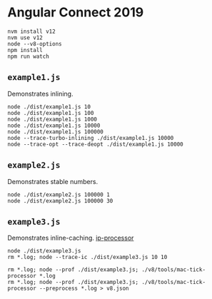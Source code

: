 # Angular Connect 2019

```
nvm install v12
nvm use v12
node --v8-options
npm install
npm run watch
```

## `example1.js`

Demonstrates inlining.
```
node ./dist/example1.js 10
node ./dist/example1.js 100
node ./dist/example1.js 1000
node ./dist/example1.js 10000
node ./dist/example1.js 100000
node --trace-turbo-inlining ./dist/example1.js 10000
node --trace-opt --trace-deopt ./dist/example1.js 10000
```


## `example2.js`

Demonstrates stable numbers.
```
node ./dist/example2.js 100000 1
node ./dist/example2.js 100000 30
```


## `example3.js`

Demonstrates inline-caching. [ip-processor](./v8/tools/ic-explorer.html)

```
node ./dist/example3.js
rm *.log; node --trace-ic ./dist/example3.js 10 10
```

```
rm *.log; node --prof ./dist/example3.js; ./v8/tools/mac-tick-processor *.log 
rm *.log; node --prof ./dist/example3.js; ./v8/tools/mac-tick-processor --preprocess *.log > v8.json
```
